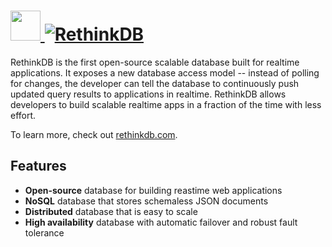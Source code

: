 # [<img src="https://cdn.jsdelivr.net/gh/AdmiringWorm/chocolatey-packages@e2b844c94b052109fa3a17c25c7ab383e571ec62/automatic/rethinkdb/icons/rethinkdb.svg" height="48" width="48" /> ![RethinkDB](https://img.shields.io/chocolatey/v/resxtranslator.svg?label=RethinkDB&style=for-the-badge)](https://chocolatey.org/packages/rethinkdb)

RethinkDB is the first open-source scalable database built for realtime applications. It exposes a new database access model -- instead of polling for changes, the developer can tell the database to continuously push updated query results to applications in realtime. RethinkDB allows developers to build scalable realtime apps in a fraction of the time with less effort.

To learn more, check out [rethinkdb.com](https://rethinkdb.com/).

## Features

- **Open-source** database for building reastime web applications
- **NoSQL** database that stores schemaless JSON documents
- **Distributed** database that is easy to scale
- **High availability** database with automatic failover and robust fault tolerance
